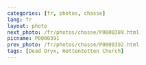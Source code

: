 ```yaml
---
categories: [fr, photos, chasse]
lang: fr
layout: photo
next_photo: /fr/photos/chasse/P0000389.html
picname: P0000391
prev_photo: /fr/photos/chasse/P0000392.html
tags: [Dead Oryx, Hottentotten Church]
---
```


